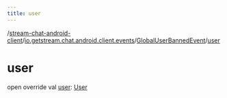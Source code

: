 ```yaml
---
title: user
---
```

/[stream-chat-android-client](../../index.md)/[io.getstream.chat.android.client.events](../index.md)/[GlobalUserBannedEvent](index.md)/[user](user.md)  
  
  
  
# user  
open override val [user](user.md): [User](../../io.getstream.chat.android.client.models/User/index.md)
